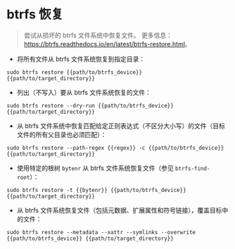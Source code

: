 # btrfs 恢复

> 尝试从损坏的 btrfs 文件系统中恢复文件。
> 更多信息：<https://btrfs.readthedocs.io/en/latest/btrfs-restore.html>。

- 将所有文件从 btrfs 文件系统恢复到指定目录：

`sudo btrfs restore {{path/to/btrfs_device}} {{path/to/target_directory}}`

- 列出（不写入）要从 btrfs 文件系统恢复的文件：

`sudo btrfs restore --dry-run {{path/to/btrfs_device}} {{path/to/target_directory}}`

- 从 btrfs 文件系统中恢复匹配给定正则表达式（不区分大小写）的文件（目标文件的所有父目录也必须匹配）：

`sudo btrfs restore --path-regex {{regex}} -c {{path/to/btrfs_device}} {{path/to/target_directory}}`

- 使用特定的根树 `bytenr` 从 btrfs 文件系统恢复文件（参见 `btrfs-find-root`）：

`sudo btrfs restore -t {{bytenr}} {{path/to/btrfs_device}} {{path/to/target_directory}}`

- 从 btrfs 文件系统恢复文件（包括元数据、扩展属性和符号链接），覆盖目标中的文件：

`sudo btrfs restore --metadata --xattr --symlinks --overwrite {{path/to/btrfs_device}} {{path/to/target_directory}}`